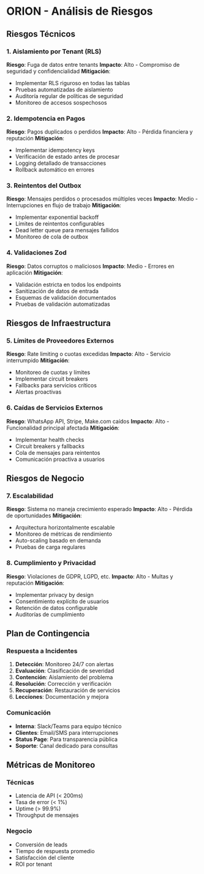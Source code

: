 # ORION - Análisis de Riesgos

## Riesgos Técnicos

### 1. Aislamiento por Tenant (RLS)
**Riesgo**: Fuga de datos entre tenants
**Impacto**: Alto - Compromiso de seguridad y confidencialidad
**Mitigación**: 
- Implementar RLS riguroso en todas las tablas
- Pruebas automatizadas de aislamiento
- Auditoría regular de políticas de seguridad
- Monitoreo de accesos sospechosos

### 2. Idempotencia en Pagos
**Riesgo**: Pagos duplicados o perdidos
**Impacto**: Alto - Pérdida financiera y reputación
**Mitigación**:
- Implementar idempotency keys
- Verificación de estado antes de procesar
- Logging detallado de transacciones
- Rollback automático en errores

### 3. Reintentos del Outbox
**Riesgo**: Mensajes perdidos o procesados múltiples veces
**Impacto**: Medio - Interrupciones en flujo de trabajo
**Mitigación**:
- Implementar exponential backoff
- Límites de reintentos configurables
- Dead letter queue para mensajes fallidos
- Monitoreo de cola de outbox

### 4. Validaciones Zod
**Riesgo**: Datos corruptos o maliciosos
**Impacto**: Medio - Errores en aplicación
**Mitigación**:
- Validación estricta en todos los endpoints
- Sanitización de datos de entrada
- Esquemas de validación documentados
- Pruebas de validación automatizadas

## Riesgos de Infraestructura

### 5. Límites de Proveedores Externos
**Riesgo**: Rate limiting o cuotas excedidas
**Impacto**: Alto - Servicio interrumpido
**Mitigación**:
- Monitoreo de cuotas y límites
- Implementar circuit breakers
- Fallbacks para servicios críticos
- Alertas proactivas

### 6. Caídas de Servicios Externos
**Riesgo**: WhatsApp API, Stripe, Make.com caídos
**Impacto**: Alto - Funcionalidad principal afectada
**Mitigación**:
- Implementar health checks
- Circuit breakers y fallbacks
- Cola de mensajes para reintentos
- Comunicación proactiva a usuarios

## Riesgos de Negocio

### 7. Escalabilidad
**Riesgo**: Sistema no maneja crecimiento esperado
**Impacto**: Alto - Pérdida de oportunidades
**Mitigación**:
- Arquitectura horizontalmente escalable
- Monitoreo de métricas de rendimiento
- Auto-scaling basado en demanda
- Pruebas de carga regulares

### 8. Cumplimiento y Privacidad
**Riesgo**: Violaciones de GDPR, LGPD, etc.
**Impacto**: Alto - Multas y reputación
**Mitigación**:
- Implementar privacy by design
- Consentimiento explícito de usuarios
- Retención de datos configurable
- Auditorías de cumplimiento

## Plan de Contingencia

### Respuesta a Incidentes
1. **Detección**: Monitoreo 24/7 con alertas
2. **Evaluación**: Clasificación de severidad
3. **Contención**: Aislamiento del problema
4. **Resolución**: Corrección y verificación
5. **Recuperación**: Restauración de servicios
6. **Lecciones**: Documentación y mejora

### Comunicación
- **Interna**: Slack/Teams para equipo técnico
- **Clientes**: Email/SMS para interrupciones
- **Status Page**: Para transparencia pública
- **Soporte**: Canal dedicado para consultas

## Métricas de Monitoreo

### Técnicas
- Latencia de API (< 200ms)
- Tasa de error (< 1%)
- Uptime (> 99.9%)
- Throughput de mensajes

### Negocio
- Conversión de leads
- Tiempo de respuesta promedio
- Satisfacción del cliente
- ROI por tenant
